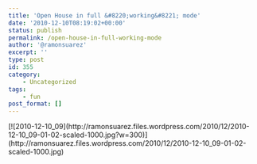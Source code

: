 ```yaml
---
title: 'Open House in full &#8220;working&#8221; mode'
date: '2010-12-10T08:19:02+00:00'
status: publish
permalink: /open-house-in-full-working-mode
author: '@ramonsuarez'
excerpt: ''
type: post
id: 355
category:
    - Uncategorized
tags:
    - fun
post_format: []
---
```

<div class="p_embed p_image_embed">[![2010-12-10_09](http://ramonsuarez.files.wordpress.com/2010/12/2010-12-10_09-01-02-scaled-1000.jpg?w=300)](http://ramonsuarez.files.wordpress.com/2010/12/2010-12-10_09-01-02-scaled-1000.jpg)</div>